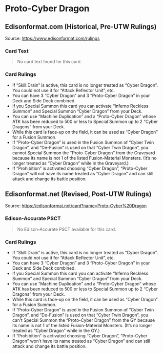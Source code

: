 # Proto-Cyber Dragon

## Edisonformat.com (Historical, Pre-UTW Rulings)

Source: https://www.edisonformat.com/rulings

### Card Text

> No card text found for this card.

### Card Rulings

*   If “Skill Drain” is active, this card is no longer treated as “Cyber Dragon”. You could not use it for “Attack Reflector Unit”, etc.
*   You can have 3 “Cyber Dragon” and 3 “Proto-Cyber Dragon” in your Deck and Side Deck combined.
*   If you Special Summon this card you can activate “Inferno Reckless Summon” and Special Summon “Cyber Dragon” from your Deck.
*   You can use “Machine Duplication” and a “Proto-Cyber Dragon” whose ATK has been reduced to 500 or less to Special Summon up to 2 “Cyber Dragons” from your Deck.
*   While this card is face-up on the field, it can be used as “Cyber Dragon” for a Fusion Summon.
*   If “Proto-Cyber Dragon” is used in the Fusion Summon of “Cyber Twin Dragon”, and “De-Fusion” is used on that “Cyber Twin Dragon”, you cannot Special Summon the “Proto-Cyber Dragon” from the Graveyard because its name is not 1 of the listed Fusion-Material Monsters. (It’s no longer treated as “Cyber Dragon” while in the Graveyard.)
*   If “Prohibition” is activated choosing “Cyber Dragon”, “Proto-Cyber Dragon” will not have its name treated as “Cyber Dragon” and can still attack and change its battle position.

## Edisonformat.net (Revised, Post-UTW Rulings)

Source: https://edisonformat.net/card?name=Proto-Cyber%20Dragon

### Edison-Accurate PSCT

> No Edison-Accurate PSCT available for this card.

### Card Rulings

*   If “Skill Drain” is active, this card is no longer treated as “Cyber Dragon”. You could not use it for “Attack Reflector Unit”, etc.
*   You can have 3 “Cyber Dragon” and 3 “Proto-Cyber Dragon” in your Deck and Side Deck combined.
*   If you Special Summon this card you can activate “Inferno Reckless Summon” and Special Summon “Cyber Dragon” from your Deck.
*   You can use “Machine Duplication” and a “Proto-Cyber Dragon” whose ATK has been reduced to 500 or less to Special Summon up to 2 “Cyber Dragons” from your Deck.
*   While this card is face-up on the field, it can be used as “Cyber Dragon” for a Fusion Summon.
*   If “Proto-Cyber Dragon” is used in the Fusion Summon of “Cyber Twin Dragon”, and “De-Fusion” is used on that “Cyber Twin Dragon”, you can't Special Summon the “Proto-Cyber Dragon” from the GY because its name is not 1 of the listed Fusion-Material Monsters. (It’s no longer treated as “Cyber Dragon” while in the GY.)
*   If “Prohibition” is activated choosing “Cyber Dragon”, “Proto-Cyber Dragon” won't have its name treated as “Cyber Dragon” and can still attack and change its battle position.
            